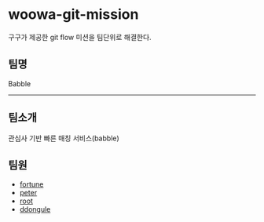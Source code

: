 # woowa-git-mission

구구가 제공한 git flow 미션을 팀단위로 해결한다.

## 팀명

Babble

---

## 팀소개

관심사 기반 빠른 매칭 서비스(babble)

## 팀원

- [fortune](./포츈%20소개.md)
- [peter](./introduce-peter.md)
- [root](./junroot.md)
- [ddongule]('./ddongule.md)
